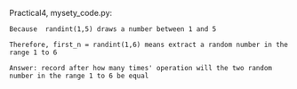 Practical4, mysety_code.py:

    Because  randint(1,5) draws a number between 1 and 5

    Therefore, first_n = randint(1,6) means extract a random number in the range 1 to 6	
    
    Answer: record after how many times' operation will the two random number in the range 1 to 6 be equal 
